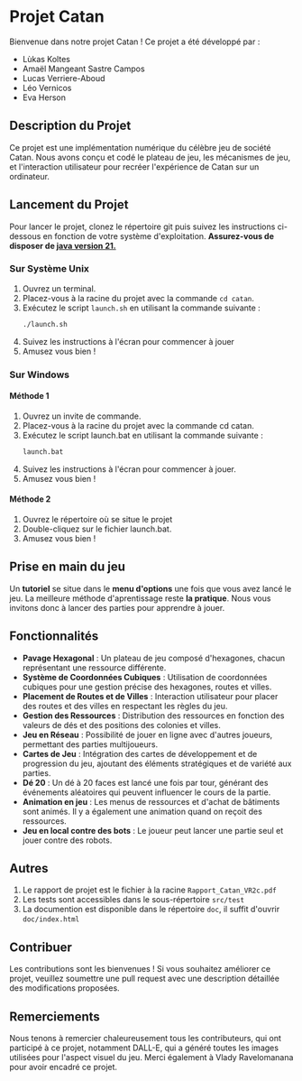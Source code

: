 # Projet Catan

Bienvenue dans notre projet Catan ! Ce projet a été développé par :

- Lùkas Koltes
- Amaël Mangeant Sastre Campos
- Lucas Verriere-Aboud
- Léo Vernicos
- Eva Herson

## Description du Projet

Ce projet est une implémentation numérique du célèbre jeu de société Catan. Nous avons conçu et codé le plateau de jeu, les mécanismes de jeu, et l'interaction utilisateur pour recréer l'expérience de Catan sur un ordinateur.

## Lancement du Projet

Pour lancer le projet, clonez le répertoire git puis suivez les instructions ci-dessous en fonction de votre système d'exploitation.
**Assurez-vous de disposer de [java version 21.](https://www.oracle.com/java/technologies/downloads/#java21)**

### Sur Système Unix

1. Ouvrez un terminal.
2. Placez-vous à la racine du projet avec la commande `cd catan`.
3. Exécutez le script `launch.sh` en utilisant la commande suivante :
   ```bash
   ./launch.sh
   ```
4. Suivez les instructions à l'écran pour commencer à jouer 
5. Amusez vous bien !

### Sur Windows

#### Méthode 1

1. Ouvrez un invite de commande.
2. Placez-vous à la racine du projet avec la commande cd catan.
3. Exécutez le script launch.bat en utilisant la commande suivante :
    ```cmd 
    launch.bat
    ```
4. Suivez les instructions à l'écran pour commencer à jouer.
5. Amusez vous bien !

#### Méthode 2 

1. Ouvrez le répertoire où se situe le projet
2. Double-cliquez sur le fichier launch.bat.
3. Amusez vous bien !

## Prise en main du jeu

Un **tutoriel** se situe dans le **menu d'options** une fois que vous avez lancé le jeu.
La meilleure méthode d'aprentissage reste **la pratique**. Nous vous invitons donc à lancer des parties pour apprendre à jouer.

## Fonctionnalités

- **Pavage Hexagonal** : Un plateau de jeu composé d'hexagones, chacun représentant une ressource différente.
- **Système de Coordonnées Cubiques** : Utilisation de coordonnées cubiques pour une gestion précise des hexagones, routes et villes.
- **Placement de Routes et de Villes** : Interaction utilisateur pour placer des routes et des villes en respectant les règles du jeu.
- **Gestion des Ressources** : Distribution des ressources en fonction des valeurs de dés et des positions des colonies et villes.
- **Jeu en Réseau** : Possibilité de jouer en ligne avec d'autres joueurs, permettant des parties multijoueurs.
- **Cartes de Jeu** : Intégration des cartes de développement et de progression du jeu, ajoutant des éléments stratégiques et de variété aux parties.
- **Dé 20** : Un dé à 20 faces est lancé une fois par tour, générant des événements aléatoires qui peuvent influencer le cours de la partie.
- **Animation en jeu** : Les menus de ressources et d'achat de bâtiments sont animés. Il y a également une animation quand on reçoit des ressources. 
- **Jeu en local contre des bots** : Le joueur peut lancer une partie seul et jouer contre des robots.

## Autres
1. Le rapport de projet est le fichier à la racine `Rapport_Catan_VR2c.pdf`
2. Les tests sont accessibles dans le sous-répertoire `src/test`
3. La documention est disponible dans le répertoire `doc`, il suffit d'ouvrir `doc/index.html`

## Contribuer

Les contributions sont les bienvenues ! Si vous souhaitez améliorer ce projet, veuillez soumettre une pull request avec une description détaillée des modifications proposées.

## Remerciements

Nous tenons à remercier chaleureusement tous les contributeurs, qui ont participé à ce projet, notamment DALL-E, qui a généré toutes les images utilisées pour l'aspect visuel du jeu.
Merci également à Vlady Ravelomanana pour avoir encadré ce projet.

